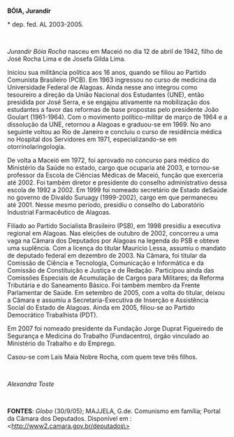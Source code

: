 **BÓIA, Jurandir**

\* dep. fed. AL 2003-2005.

 

*Jurandir Bóia Rocha* nasceu em Maceió no dia 12 de abril de 1942, filho
de José Rocha Lima e de Josefa Gilda Lima.

Iniciou sua militância política aos 16 anos, quando se filiou ao Partido
Comunista Brasileiro (PCB). Em 1963 ingressou no curso de medicina da
Universidade Federal de Alagoas. Ainda nesse ano integrou como
tesoureiro a direção da União Nacional dos Estudantes (UNE), então
presidida por José Serra, e se engajou ativamente na mobilização dos
estudantes a favor das reformas de base propostas pelo presidente João
Goulart (1961-1964). Com o movimento político-militar de março de 1964 e
a dissolução da UNE, retornou a Alagoas e graduou-se em 1969. No ano
seguinte voltou ao Rio de Janeiro e concluiu o curso de residência
médica no Hospital dos Servidores em 1971, especializando-se em
otorrinolaringologia.

De volta a Maceió em 1972, foi aprovado no concurso para médico do
Ministério da Saúde no estado, cargo que ocuparia até 2003, e tornou-se
professor da Escola de Ciências Médicas de Maceió, função que exerceria
até 2002. Foi também diretor e presidente do conselho administrativo
dessa escola de 1992 a 2002. Em 1999 foi nomeado secretário de Estado
deSaúde no governo de Divaldo Suruagy (1999-2002), cargo em que
permaneceu até 2001. Nesse mesmo período, presidiu o conselho do
Laboratório Industrial Farmacêutico de Alagoas.

Filiado ao Partido Socialista Brasileiro (PSB), em 1998 presidiu a
executiva regional em Alagoas. Nas eleições de outubro de 2002,
concorreu a uma vaga na Câmara dos Deputados por Alagoas na legenda do
PSB e obteve uma suplência. Com a licença do titular Maurício Lessa,
assumiu o mandato de deputado federal em dezembro de 2003. Na Câmara,
foi titular da Comissão de Ciência e Tecnologia, Comunicação e
Informática e da Comissão de Constituição e Justiça e de Redação.
Participou ainda das Comissões Especiais de Acumulação de Cargos para
Militares; da Reforma Tributária e do Saneamento Básico. Foi também
membro da Frente Parlamentar de Saúde. Em setembro de 2005, com a volta
do titular, deixou a Câmara e assumiu a Secretaria-Executiva de Inserção
e Assistência Social do Estado de Alagoas. Ainda em 2005, filiou-se ao
Partido Democrático Trabalhista (PDT).

Em 2007 foi nomeado presidente da Fundação Jorge Duprat Figueiredo de
Segurança e Medicina do Trabalho (Fundacentro), órgão vinculado ao
Ministério do Trabalho e do Emprego.

Casou-se com Laís Maia Nobre Rocha, com quem teve três filhos.

 

*Alexandra Toste*

 

**FONTES**: *Globo* (30/9/05); MAJJELA, G.de. Comunismo em família;
Portal da Câmara dos Deputados. Disponível em :
\<http://www2.camara.gov.br/deputados\>

 

 
